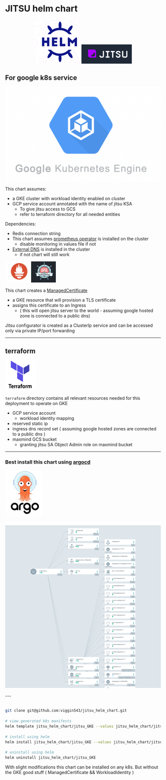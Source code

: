 

# JITSU helm chart
<p align="center">
<img alt="img_2.png" src="./readme_assets/img_2.png" width="150"/>
<img alt="img_1.png" src="./readme_assets/img_1.png"/>
</p>



## For google k8s service

<p align="center">
<img alt="img_3.png" src="./readme_assets/img_3.png"/>
</p>

This chart assumes:
- a GKE cluster with workload identity enabled on cluster
- GCP service account annotated with the name of jitsu KSA 
  - To give jitsu access to GCS
  - refer to terraform directory for all needed entities 

Dependencies:
- Redis connection string 
- This chart assumes [prometheus operator](https://github.com/bitnami/charts/tree/master/bitnami/kube-prometheus/#installing-the-chart) is installed on the cluster 
  - disable monitoring in values file if not
- [External DNS](https://github.com/kubernetes-sigs/external-dns) is installed in the cluster
  - if not chart will still work

<img alt="img_6.png" src="./readme_assets/img_6.png" width="80"/> <img alt="img_7.png" src="./readme_assets/edns.png" width="80"/>

This chart creates a [ManagedCertificate](https://cloud.google.com/kubernetes-engine/docs/how-to/managed-certs) 
- a GKE resource that will provision a TLS certificate
- assigns this certificate to an Ingress
  - ( this will open jitsu server to the world - assuming google hosted zone is connected to a public dns)
  
Jitsu configurator is created as a ClusterIp service and can be accessed only via private IP/port forwarding

---

## terraform

<img alt="img_4.png" src="./readme_assets/img_4.png" width="100"/>


`terraform` directory contains all relevant resources needed for this deployment to operate on GKE
- GCP service account
  - workload identity mapping
- reserved static ip
- ingress dns record set ( assuming google hosted zones are connected to a public dns )
- maxmind GCS bucket
  - granting jitsu SA Object Admin role on maxmind bucket

---

### Best install this chart using [argocd](https://argo-cd.readthedocs.io/en/stable/)

<img alt="img_5.png" height="150" src="./readme_assets/img_5.png"/>

<p align="center">
  <img alt="img.png" src="./readme_assets/img.png"/>
</p>
---


```bash

git clone git@github.com:viggin543/jitsu_helm_chart.git

# view generated k8s manifests
helm template jitsu_helm_chart/jitsu_GKE --values jitsu_helm_chart/jitsu_GKE/values.yaml --debug

# install using helm
helm install jitsu_helm_chart/jitsu_GKE --values jitsu_helm_chart/jitsu_GKE/values.yaml 

# uninstall using helm
helm uninstall jitsu_helm_chart/jitsu_GKE
```

With slight modifications this chart can be installed on any k8s.
But without the GKE good stuff
( ManagedCertificate && WorkloadIdentity )
